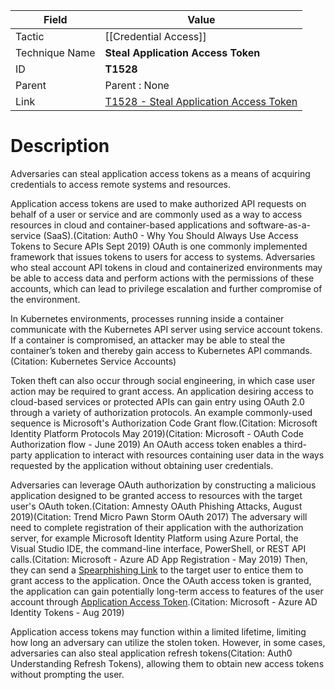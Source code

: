 
|Field|Value|
|---|---|
|Tactic|[[Credential Access]]|
|Technique Name|**Steal Application Access Token**|
|ID|**T1528**|
|Parent|Parent : None|
|Link|[T1528 - Steal Application Access Token](https://attack.mitre.org/techniques/T1528)|

# Description

Adversaries can steal application access tokens as a means of acquiring credentials to access remote systems and resources.

Application access tokens are used to make authorized API requests on behalf of a user or service and are commonly used as a way to access resources in cloud and container-based applications and software-as-a-service (SaaS).(Citation: Auth0 - Why You Should Always Use Access Tokens to Secure APIs Sept 2019) OAuth is one commonly implemented framework that issues tokens to users for access to systems. Adversaries who steal account API tokens in cloud and containerized environments may be able to access data and perform actions with the permissions of these accounts, which can lead to privilege escalation and further compromise of the environment.

In Kubernetes environments, processes running inside a container communicate with the Kubernetes API server using service account tokens. If a container is compromised, an attacker may be able to steal the container’s token and thereby gain access to Kubernetes API commands.(Citation: Kubernetes Service Accounts)

Token theft can also occur through social engineering, in which case user action may be required to grant access. An application desiring access to cloud-based services or protected APIs can gain entry using OAuth 2.0 through a variety of authorization protocols. An example commonly-used sequence is Microsoft's Authorization Code Grant flow.(Citation: Microsoft Identity Platform Protocols May 2019)(Citation: Microsoft - OAuth Code Authorization flow - June 2019) An OAuth access token enables a third-party application to interact with resources containing user data in the ways requested by the application without obtaining user credentials. 
 
Adversaries can leverage OAuth authorization by constructing a malicious application designed to be granted access to resources with the target user's OAuth token.(Citation: Amnesty OAuth Phishing Attacks, August 2019)(Citation: Trend Micro Pawn Storm OAuth 2017) The adversary will need to complete registration of their application with the authorization server, for example Microsoft Identity Platform using Azure Portal, the Visual Studio IDE, the command-line interface, PowerShell, or REST API calls.(Citation: Microsoft - Azure AD App Registration - May 2019) Then, they can send a [Spearphishing Link](https://attack.mitre.org/techniques/T1566/002) to the target user to entice them to grant access to the application. Once the OAuth access token is granted, the application can gain potentially long-term access to features of the user account through [Application Access Token](https://attack.mitre.org/techniques/T1550/001).(Citation: Microsoft - Azure AD Identity Tokens - Aug 2019)

Application access tokens may function within a limited lifetime, limiting how long an adversary can utilize the stolen token. However, in some cases, adversaries can also steal application refresh tokens(Citation: Auth0 Understanding Refresh Tokens), allowing them to obtain new access tokens without prompting the user.  

